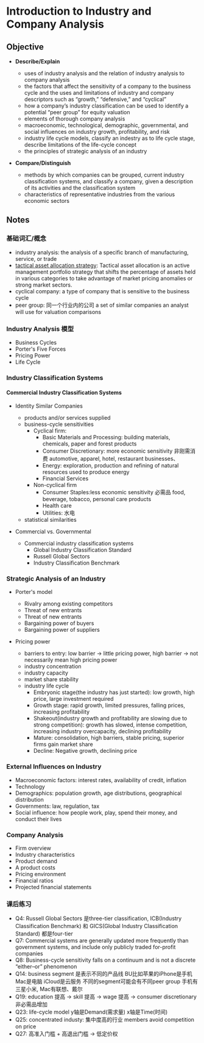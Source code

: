 # Introduction to Industry and Company Analysis

## Objective 
* **Describe/Explain**
  * uses of industry analysis and the relation of industry analysis to company analysis
  * the factors that affect the sensitivity of a company to the business cycle and the uses and limitations of industry and company descriptors such as “growth,” “defensive,” and “cyclical”
  * how a company’s industry classification can be used to identify a potential “peer group” for equity valuation
  * elements of thorough company analysis
  * macroeconomic, technological, demographic, governmental, and social influences on industry growth, profitability, and risk
  * industry life cycle models, classify an indestry as to life cycle stage, describe limitations of the life-cycle concept
  * the principles of strategic analysis of an industry

* **Compare/Distinguish**
  * methods by which companies can be grouped, current industry classification systems, and classify a company, given a description of its activities and the classification system
  * characteristics of representative industries from the various economic sectors


## Notes

### 基础词汇/概念
* industry analysis: the analysis of a specific branch of manufacturing, service, or trade
* [tactical asset allocation strategy](https://www.investopedia.com/terms/t/tacticalassetallocation.asp): Tactical asset allocation is an active management portfolio strategy that shifts the percentage of assets held in various categories to take advantage of market pricing anomalies or strong market sectors.
* cyclical company: a type of company that is sensitive to the business cycle
* peer group: 同一个行业内的公司 a set of similar companies an analyst will use for valuation comparisons

### Industry Analysis 模型
* Business Cycles
* Porter's Five Forces
* Pricing Power
* Life Cycle

### Industry Classification Systems

#### Commercial Industry Classification Systems

* Identity Similar Companies
  * products and/or services supplied
  * business-cycle sensitivities
    * Cyclical firm:
      * Basic Materials and Processing: building materials, chemicals, paper and forest products
      * Consumer Discretionary: more economic sensitivity 非刚需消费 automotive, apparel, hotel, restaurant businesses、
      * Energy: exploration, production and refining of natural resources used to produce energy
      * Financial Services
    * Non-cyclical firm
      * Consumer Staples:less economic sensitivity 必需品 food, beverage, tobacco, personal care products
      * Health care
      * Utilities: 水电
  * statistical similarities

* Commercial vs. Governmental 
  * Commercial industry classification systems
    * Global Industry Classification Standard
    * Russell Global Sectors
    * Industry Classification Benchmark


### Strategic Analysis of an Industry
* Porter's model
  * Rivalry among existing competitors
  * Threat of new entrants
  * Threat of new entrants 
  * Bargaining power of buyers
  * Bargaining power of suppliers
  
* Pricing power
  * barriers to entry: low barrier -> little pricing power, high barrier -> not necessarily mean high pricing power
  * industry concentration
  * industry capacity
  * market share stability
  * industry life cycle
    * Embryonic stage(the industry has just started): low growth, high price, large investment required
    * Growth stage: rapid growth, limited pressures, falling prices, increasing profitability
    * Shakeout(industry growth and profitability are slowing due to strong competition): growth has slowed, intense competition, increasing industry overcapacity, declining profitability
    * Mature: consolidation, high barriers, stable pricing, superior firms gain market share
    * Decline: Negative growth, declining price

### External Influences on Industry
* Macroeconomic factors: interest rates, availability of credit, inflation
* Technology
* Demographics: population growth, age distributions, geographical distribution
* Governments: law, regulation, tax
* Social influence: how people work, play, spend their money, and conduct their lives


### Company Analysis
* Firm overview
* Industry characteristics
* Product demand
* A product costs
* Pricing environment
* Financial ratios
* Projected financial statements


### 课后练习
* Q4: Russell Global Sectors 是three-tier classification, ICB(Industry Classification Benchmark) 和 GICS(Global Industry Classification Standard) 都是four-tier
* Q7: Commercial systems are generally updated more frequently than government systems, and include only publicly traded for-profit companies
* Q8: Business-cycle sensitivity falls on a continuum and is not a discrete “either–or” phenomenon
* Q14: business segment 是表示不同的产品线 BU比如苹果的iPhone是手机 Mac是电脑 iCloud是云服务 不同的segment可能会有不同peer group 手机有三星小米, Mac有联想、戴尔
* Q19: education 提高 -> skill 提高 -> wage 提高 -> consumer discretionary 非必需品增加
* Q23: life-cycle model y轴是Demand(需求量) x轴是Time(时间)
* Q25: concentrated industy: 集中度高的行业 members avoid competition on price
* Q27: 高准入门槛 + 高退出门槛 -> 低定价权

